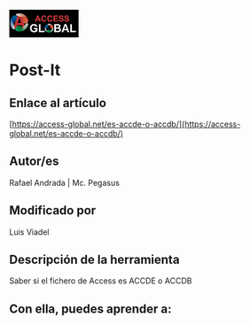![Access-global](https://github.com/AccessGlobal/VBA-Code/blob/fd1bfe6a777803909b2d3f1a795103dfd51d9045/blob/main/Images/Logo1.png)   
# Post-It

## Enlace al artículo

[https://access-global.net/es-accde-o-accdb/](https://access-global.net/es-accde-o-accdb/)

## Autor/es
Rafael Andrada | Mc. Pegasus

## Modificado por
Luis Viadel

## Descripción de la herramienta
Saber si el fichero de Access es ACCDE o ACCDB

## Con ella, puedes aprender a:
